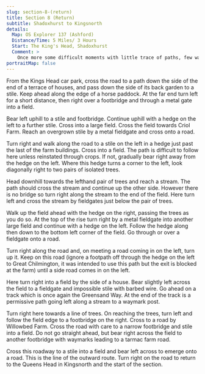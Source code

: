 ```yaml
---
slug: section-8-(return)
title: Section 8 (Return)
subtitle: Shadoxhurst to Kingsnorth
details:
  Map: OS Explorer 137 (Ashford)
  Distance/Time: 5 Miles/ 3 Hours
  Start: The King's Head, Shadoxhurst
  Comment: >
    Once more some difficult moments with little trace of paths, few waymarks and a missing footbridge. Chilmington Green is unfortunately the site of another huge expansion of Ashford, but the Greensand Way should be protected back to Kingsnorth.
portraitMap: false
---
```

From the Kings Head car park, cross the road to a path down the side of the end of a terrace of houses, and pass down the side of its back garden to a stile. Keep ahead along the edge of a horse paddock. At the far end turn left for a short distance, then right over a footbridge and through a metal gate into a field.

Bear left uphill to a stile and footbridge. Continue uphill with a hedge on the left to a further stile. Cross into a large field. Cross the field towards Criol Farm. Reach an overgrown stile by a metal fieldgate and cross onto a road.

Turn right and walk along the road to a stile on the left in a hedge just past the last of the farm buildings. Cross into a field. The path is difficult to follow here unless reinstated through crops. If not, gradually bear right away from the hedge on the left. Where this hedge turns a corner to the left, look diagonally right to two pairs of isolated trees.

Head downhill towards the lefthand pair of trees and reach a stream. The path should cross the stream and continue up the other side. However there is no bridge so turn right along the stream to the end of the field. Here turn left and cross the stream by fieldgates just below the pair of trees.

Walk up the field ahead with the hedge on the right, passing the trees as you do so. At the top of the rise turn right by a metal fieldgate into another large field and continue with a hedge on the left. Follow the hedge along then down to the bottom left corner of the field. Go through or over a fieldgate onto a road.

Turn right along the road and, on meeting a road coming in on the left, turn up it. Keep on this road (ignore a footpath off through the hedge on the left to Great Chilmington, it was intended to use this path but the exit is blocked at the farm) until a side road comes in on the left.

Here turn right into a field by the side of a house. Bear slightly left across the field to a fieldgate and impossible stile with barbed wire. Go ahead on a track which is once again the Greensand Way. At the end of the track is a permissive path going left along a stream to a waymark post.

Turn right here towards a line of trees. On reaching the trees, turn left and follow the field edge to a footbridge on the right. Cross to a road by Willowbed Farm. Cross the road with care to a narrow footbridge and stile into a field. Do not go straight ahead, but bear right across the field to another footbridge with waymarks leading to a tarmac farm road.

Cross this roadway to a stile into a field and bear left across to emerge onto a road. This is the line of the outward route. Turn right on the road to return to the Queens Head in Kingsnorth and the start of the section.

